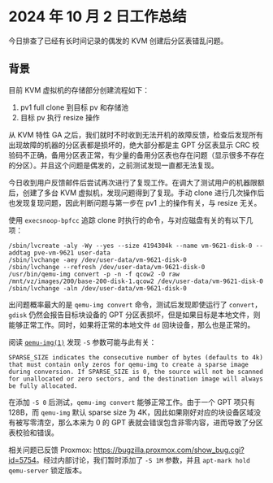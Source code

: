 # 2024 年 10 月 2 日工作总结

今日排查了已经有长时间记录的偶发的 KVM 创建后分区表错乱问题。

## 背景

目前 KVM 虚拟机的存储部分创建流程如下：

1. pv1 full clone 到目标 pv 和存储池
2. 目标 pv 执行 resize 操作

从 KVM 特性 GA 之后，我们就时不时收到无法开机的故障反馈，检查后发现所有出现故障的机器的分区表都是损坏的，绝大部分都是主 GPT 分区表显示 CRC 校验码不正确，备用分区表正常，有少量的备用分区表也存在问题（显示很多不存在的分区）。并且这个问题是偶发的，之前测试发现一直都无法复现。

今日收到用户反馈邮件后尝试再次进行了复现工作。在调大了测试用户的机器限额后，创建了多台 KVM 虚拟机，发现问题得到了复现。手动 clone 进行几次操作后也发现复现问题，因此判断问题与第一步在 pv1 上的操作有关，与 resize 无关。

使用 `execsnoop-bpfcc` 追踪 clone 时执行的命令，与对应磁盘有关的有以下几项：

```shell
/sbin/lvcreate -aly -Wy --yes --size 4194304k --name vm-9621-disk-0 --addtag pve-vm-9621 user-data
/sbin/lvchange -aey /dev/user-data/vm-9621-disk-0
/sbin/lvchange --refresh /dev/user-data/vm-9621-disk-0
/usr/bin/qemu-img convert -p -n -f qcow2 -O raw /mnt/vz/images/200/base-200-disk-1.qcow2 /dev/user-data/vm-9621-disk-0
/sbin/lvchange -aln /dev/user-data/vm-9621-disk-0
```

出问题概率最大的是 `qemu-img convert` 命令，测试后发现即使运行了 `convert`，`gdisk` 仍然会报告目标块设备的 GPT 分区表损坏，但是如果目标是本地文件，则能够正常工作。同时，如果将正常的本地文件 `dd` 回块设备，那么也是正常的。

阅读 [`qemu-img(1)`](https://linux.die.net/man/1/qemu-img) 发现 `-S` 参数可能与此有关：

```text
SPARSE_SIZE indicates the consecutive number of bytes (defaults to 4k) that must contain only zeros for qemu-img to create a sparse image during conversion. If SPARSE_SIZE is 0, the source will not be scanned for unallocated or zero sectors, and the destination image will always be fully allocated.
```

在添加 `-S 0` 后测试，`qemu-img convert` 能够正常工作。由于一个 GPT 项只有 128B，而 `qemu-img` 默认 sparse size 为 4K，因此如果刚好对应的块设备区域没有被写零清空，那么本来为 0 的 GPT 表就会错误包含非零内容，进而导致了分区表校验和错误。

相关问题已反馈 Proxmox: <https://bugzilla.proxmox.com/show_bug.cgi?id=5754>。经过内部讨论，我们暂时添加了 `-S 1M` 参数，并且 `apt-mark hold qemu-server` 锁定版本。

